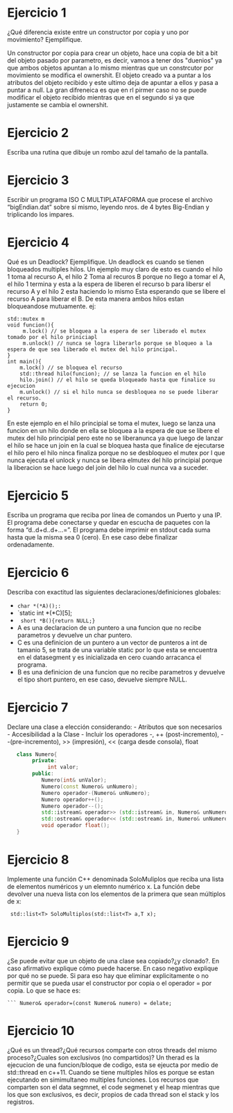 # Ejercicio 1
¿Qué diferencia existe entre un constructor por copia y uno por movimiento? Ejemplifique.

Un constructor por copia para crear un objeto, hace una copia de bit a bit del objeto pasado por parametro, es decir, vamos a tener dos "duenios" ya que ambos objetos apuntan a lo mismo mientras que un constrcutor por movimiento se modifica el ownershit. El objeto creado va a puntar a los atributos del objeto recibido y este ultimo deja de apuntar a ellos y pasa a puntar a null. La gran difreneica es que en rl pirmer caso no se puede modificar el objeto recibido mientras que en el segundo si ya que justamente se cambia el ownershit.

# Ejercicio 2
Escriba una rutina que dibuje un rombo azul del tamaño de la pantalla.

# Ejercicio 3
Escribir un programa ISO C MULTIPLATAFORMA que procese el archivo “bigEndian.dat” sobre sí mismo, leyendo nros. de 4 bytes Big-Endian y triplicando los impares.

# Ejercicio 4
Qué es un Deadlock? Ejemplifique.
Un deadlock es cuando se tienen bloqueados multiples hilos. Un ejemplo muy claro de esto es cuando el hilo 1 toma al recurso A, el hilo 2 Toma al recuros B porque no llego a tomar el A, el hilo 1 termina y esta a la espera de liberen el recurso b para libersr el recurso A y el hilo 2 esta haciendo lo mismo Esta esperando que se libere el recurso A para liberar el B. De esta manera ambos hilos estan bloqueandose mutuamente.
ej:
```
std::mutex m
void funcion(){
     m.lock() // se bloquea a la espera de ser liberado el mutex tomado por el hilo priniciapl
     m.unlock() // nunca se logra liberarlo porque se bloqueo a la espera de que sea liberado el mutex del hilo principal.
}
int main(){
    m.lock() // se bloquea el recurso 
    std::thread hilo(funcion); // se lanza la funcion en el hilo
    hilo.join() // el hilo se queda bloqueado hasta que finalice su ejecucion 
    m.unlock() // si el hilo nunca se desbloquea no se puede liberar el recurso.
    return 0;
}    
```
En este ejemplo en el hilo principial se toma el mutex, luego se lanza una funcion en un hilo donde en ella se bloquea a la espera de que se libere el mutex del hilo principial pero este no se liberanunca ya que luego de lanzar el hilo se hace un join en la cual se bloquea hasta que finalice de ejecutarse el hilo pero el hilo ninca finaliza porque no se desbloqueo el mutex por l que nunca ejecuta el unlock y nunca se libera elmutex del hilo principial porque la liberacion se hace luego del join del hilo lo cual nunca va a suceder.

# Ejercicio 5
Escriba un programa que reciba por línea de comandos un Puerto y una IP. El programa debe conectarse y quedar en escucha de paquetes con la forma 
“d..d+d..d+...=”. El programa debe imprimir en stdout cada suma hasta que la misma sea 0 (cero). En ese caso debe finalizar ordenadamente.

# Ejercicio 6
Describa con exactitud las siguientes declaraciones/definiciones globales: 
  *  `char *(*A)();:` 
  *  `static int *(*C)[5];
  *  ` short *B(){return NULL;}`
* A es una declaracion de un puntero a una funcion que no recibe parametros y devuelve un char puntero.
* C es una definicion de un puntero a un vector de punteros a int de tamanio 5, se trata de una variable static por lo que esta se encuentra en el datasegment y es inicializada en cero cuando arracanca el programa. 
* B es una definicion de una funcion que no recibe parametros y devuelve el tipo short puntero, en ese caso, devuelve siempre NULL. 
# Ejercicio 7
Declare una clase a elección considerando: - Atributos que son necesarios - Accesibilidad a la Clase - Incluir los operadores -, 
++ (post-incremento), --(pre-incremento), >> (impresión), << (carga desde consola), float
```C++
   class Numero{
        private:
             int valor;
        public:
           Numero(int& unValor);
           Numero(const Numero& unNumero);
           Numero operador-(Numero& unNumero);
           Numero operador++();
           Numero operador--();
           std::istream& operador>> (std::istream& in, Numero& unNumero);
           std::ostream& operador<< (std::ostream& in, Numero& unNumero);
           void operador float();
   }
```

# Ejercicio 8
 Implemente una función C++ denominada SoloMuliplos que reciba una lista de elementos numéricos y un elemnto numérico x. La función debe devolver una nueva 
 lista con los elementos de la primera que sean múltiplos de x:
 
 ` std::list<T> SoloMultiplos(std::list<T> a,T x);`
 
# Ejercicio 9 
  ¿Se puede evitar que un objeto de una clase sea copiado?¿y clonado?. En caso afirmativo explique cómo puede hacerse. En caso negativo explique por qué no 
  se puede.
  Si para eso hay que eliminar explicitamente o no permitir que se pueda usar el constructor por copia o el operador = por copia. Lo que se hace es:
  ``` Numero(const Numero& numero) = delate;
  ``` Numero& operador=(const Numero& numero) = delate;
  ```
  
# Ejercicio 10 
 ¿Qué es un thread?¿Qué recursos comparte con otros threads del mismo proceso?¿Cuales son exclusivos (no compartidos)?
Un therad es la ejecucion de una funcion/bloque de codigo, esta se ejeucta por medio de std::thread en c++11. Cuando se tiene multiples hilos es porque se estan ejecutando en simimultaneo multiples funciones. Los recursos que comparten son el data segmnet, el code segmenet y el heap mientras que los que son exclusivos, es decir, propios de cada thread son el stack y los registros.

